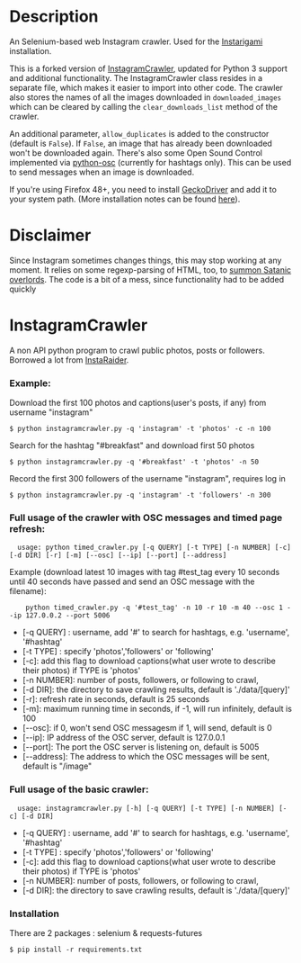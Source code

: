 # Description
An Selenium-based web Instagram crawler. Used for the [Instarigami](https://vimeo.com/198317130) installation.

This is a forked version of [InstagramCrawler](https://github.com/iammrhelo/InstagramCrawler), updated for Python 3 support and additional functionality. The InstagramCrawler class resides in a separate file, which makes it easier to import into other code. The crawler also stores the names of all the images downloaded in `downloaded_images` which can be cleared by calling the `clear_downloads_list` method of the crawler.

An additional parameter, `allow_duplicates` is added to the constructor (default is `False`). If `False`, an image that has already been downloaded won't be downloaded again.
There's also some Open Sound Control implemented via [python-osc](https://pypi.python.org/pypi/python-osc) (currently for hashtags only). This can be used to send messages when an image is downloaded.

If you're using Firefox 48+, you need to install [GeckoDriver](https://github.com/mozilla/geckodriver/releases) and add it to your system path. (More installation notes can be found [here](https://developer.mozilla.org/en-US/docs/Mozilla/QA/Marionette/WebDriver)).

# Disclaimer
Since Instagram sometimes changes things, this may stop working at any moment. It relies on some regexp-parsing of HTML, too, to [summon Satanic overlords](https://stackoverflow.com/questions/1732348/regex-match-open-tags-except-xhtml-self-contained-tags#1732454).
The code is a bit of a mess, since functionality had to be added quickly 

# InstagramCrawler
A non API python program to crawl public photos, posts or followers.  
Borrowed a lot from [InstaRaider](https://github.com/akurtovic/InstaRaider).
### Example:

Download the first 100 photos and captions(user's posts, if any) from username "instagram"
```
$ python instagramcrawler.py -q 'instagram' -t 'photos' -c -n 100
```

Search for the hashtag "#breakfast" and download first 50 photos
```
$ python instagramcrawler.py -q '#breakfast' -t 'photos' -n 50
```

Record the first 300 followers of the username "instagram", requires log in
```
$ python instagramcrawler.py -q 'instagram' -t 'followers' -n 300
```

### Full usage of the crawler with OSC messages and timed page refresh:

```
  usage: python timed_crawler.py [-q QUERY] [-t TYPE] [-n NUMBER] [-c] [-d DIR] [-r] [-m] [--osc] [--ip] [--port] [--address]
```

Example (download latest 10 images with tag #test_tag every 10 seconds until 40 seconds have passed and send an OSC message with the filename):
```
    python timed_crawler.py -q '#test_tag' -n 10 -r 10 -m 40 --osc 1 --ip 127.0.0.2 --port 5006
```
  - [-q QUERY] : username, add '#' to search for hashtags, e.g. 'username', '#hashtag'
  - [-t TYPE] : specify 'photos','followers' or 'following'
  - [-c]: add this flag to download captions(what user wrote to describe their photos) if TYPE is 'photos'
  - [-n NUMBER]: number of posts, followers, or following to crawl,  
  - [-d DIR]: the directory to save crawling results, default is './data/[query]'
  - [-r]: refresh rate in seconds, default is 25 seconds
  - [-m]: maximum running time in seconds, if -1, will run infinitely, default is 100
  - [--osc]: if 0, won't send OSC messagesm if 1, will send, default is 0
  - [--ip]: IP address of the OSC server, default is 127.0.0.1
  - [--port]: The port the OSC server is listening on, default is 5005
  - [--address]: The address to which the OSC messages will be sent, default is "/image"

### Full usage of the basic crawler:
```
  usage: instagramcrawler.py [-h] [-q QUERY] [-t TYPE] [-n NUMBER] [-c] [-d DIR]
```
  - [-q QUERY] : username, add '#' to search for hashtags, e.g. 'username', '#hashtag'
  - [-t TYPE] : specify 'photos','followers' or 'following'
  - [-c]: add this flag to download captions(what user wrote to describe their photos) if TYPE is 'photos'
  - [-n NUMBER]: number of posts, followers, or following to crawl,  
  - [-d DIR]: the directory to save crawling results, default is './data/[query]'

### Installation

  There are 2 packages : selenium & requests-futures
```
$ pip install -r requirements.txt
```
